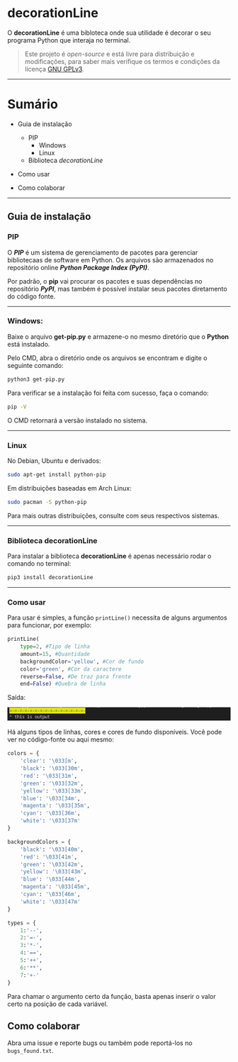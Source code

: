 # decorationLine #

O **decorationLine** é uma bibloteca onde sua utilidade é decorar o seu programa Python que interaja no terminal.

> Este projeto é _open-source_ e está livre para distribuição e modificações, para saber mais verifique os termos e condições da licença [GNU GPLv3](https://github.com/DeividWilly/pylines/blob/main/LICENSE).
_ _ _
# Sumário #

* Guia de instalação
    * PIP
        * Windows
        * Linux
    * Biblioteca _decorationLine_
* Como usar

* Como colaborar

_ _ _

## Guia de instalação

### **PIP**
O **_PIP_** é um sistema de gerenciamento de pacotes para gerenciar bibliotecaas de software em Python. Os arquivos são armazenados no repositório online **_Python Package Index (PyPI)_**.

Por padrão, o **pip** vai procurar os pacotes e suas dependências no repositório **_PyPI_**, mas também é possível instalar seus pacotes diretamento do código fonte.
_ _ _
### Windows:

Baixe o arquivo **get-pip.py** e armazene-o no mesmo diretório que o **Python** está instalado.

Pelo CMD, abra o diretório onde os arquivos se encontram e digite o seguinte comando:
```bash
python3 get-pip.py
```
Para verificar se a instalação foi feita com sucesso, faça o comando:
```bash
pip -V
```
O CMD retornará a versão instalado no sistema.

_ _ _

### Linux 

No Debian, Ubuntu e derivados:
```bash
sudo apt-get install python-pip
```

Em distribuições baseadas em Arch Linux:
```bash
sudo pacman -S python-pip
```

Para mais outras distribuições, consulte com seus respectivos sistemas.

_ _ _

### **Biblioteca decorationLine** ###

Para instalar a biblioteca **decorationLine** é apenas necessário rodar o comando no terminal:

```bash
pip3 install decorationLine
```

_ _ _

### Como usar

Para usar é simples, a função `printLine()` necessita de alguns argumentos para funcionar, por exemplo:

```py
printLine(
    type=2, #Tipo de linha
    amount=15, #Quantidade
    backgroundColor='yellow', #Cor de fundo
    color='green', #Cor da caractere
    reverse=False, #De traz para frente
    end=False) #Quebra de linha
```
Saída:

![](/assets/images/example-output.png)

Há alguns tipos de linhas, cores e cores de fundo disponíveis. Você pode ver no código-fonte ou aqui mesmo:

```python
colors = {
	'clear': '\033[m',
	'black': '\033[30m',
	'red': '\033[31m',
	'green': '\033[32m',
	'yellow': '\033[33m',
	'blue': '\033[34m',
	'magenta': '\033[35m',
	'cyan': '\033[36m',
	'white': '\033[37m'
}
```
```python
backgroundColors = {
	'black': '\033[40m',
	'red': '\033[41m',
	'green': '\033[42m',
	'yellow': '\033[43m',
	'blue': '\033[44m',
	'magenta': '\033[45m',
	'cyan': '\033[46m',
	'white': '\033[47m'
}
```
```python
types = {
	1:'--',
	2:'=-',
	3:'*-',
	4:'==',
	5:'++',
	6:'**',
	7:'+-'
}
```
Para chamar o argumento certo da função, basta apenas inserir o valor certo na posição de cada variável.

## Como colaborar

Abra uma issue e reporte bugs ou também pode reportá-los no `bugs_found.txt`.

